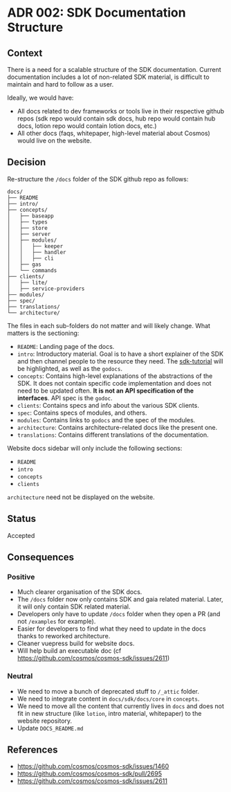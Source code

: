 # ADR 002: SDK Documentation Structure

## Context

There is a need for a scalable structure of the SDK documentation. Current
documentation includes a lot of non-related SDK material, is difficult to
maintain and hard to follow as a user.

Ideally, we would have:

- All docs related to dev frameworks or tools live in their respective github
  repos (sdk repo would contain sdk docs, hub repo would contain hub docs,
  lotion repo would contain lotion docs, etc.)
- All other docs (faqs, whitepaper, high-level material about Cosmos) would live
  on the website.

## Decision

Re-structure the `/docs` folder of the SDK github repo as follows:

```
docs/
├── README
├── intro/
├── concepts/
│   ├── baseapp
│   ├── types
│   ├── store
│   ├── server
│   ├── modules/
│   │   ├── keeper
│   │   ├── handler
│   │   ├── cli
│   ├── gas
│   └── commands
├── clients/
│   ├── lite/
│   ├── service-providers
├── modules/
├── spec/
├── translations/
└── architecture/
```

The files in each sub-folders do not matter and will likely change. What matters
is the sectioning:

- `README`: Landing page of the docs.
- `intro`: Introductory material. Goal is to have a short explainer of the SDK
  and then channel people to the resource they need. The
  [sdk-tutorial](https://github.com/cosmos/sdk-application-tutorial/) will be
  highlighted, as well as the `godocs`.
- `concepts`: Contains high-level explanations of the abstractions of the SDK.
  It does not contain specific code implementation and does not need to be
  updated often. **It is not an API specification of the interfaces**. API spec
  is the `godoc`.
- `clients`: Contains specs and info about the various SDK clients.
- `spec`: Contains specs of modules, and others.
- `modules`: Contains links to `godocs` and the spec of the modules.
- `architecture`: Contains architecture-related docs like the present one.
- `translations`: Contains different translations of the documentation.

Website docs sidebar will only include the following sections:

- `README`
- `intro`
- `concepts`
- `clients`

`architecture` need not be displayed on the website.

## Status

Accepted

## Consequences

### Positive

- Much clearer organisation of the SDK docs.
- The `/docs` folder now only contains SDK and gaia related material. Later, it
  will only contain SDK related material.
- Developers only have to update `/docs` folder when they open a PR (and not
  `/examples` for example).
- Easier for developers to find what they need to update in the docs thanks to
  reworked architecture.
- Cleaner vuepress build for website docs.
- Will help build an executable doc (cf
  https://github.com/cosmos/cosmos-sdk/issues/2611)

### Neutral

- We need to move a bunch of deprecated stuff to `/_attic` folder.
- We need to integrate content in `docs/sdk/docs/core` in `concepts`.
- We need to move all the content that currently lives in `docs` and does not
  fit in new structure (like `lotion`, intro material, whitepaper) to the
  website repository.
- Update `DOCS_README.md`

## References

- https://github.com/cosmos/cosmos-sdk/issues/1460
- https://github.com/cosmos/cosmos-sdk/pull/2695
- https://github.com/cosmos/cosmos-sdk/issues/2611
